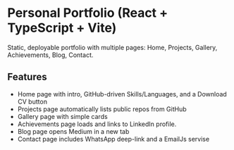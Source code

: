 # Personal Portfolio (React + TypeScript + Vite)

Static, deployable portfolio with multiple pages: Home, Projects, Gallery, Achievements, Blog, Contact.

## Features
- Home page with intro, GitHub-driven Skills/Languages, and a Download CV button 
- Projects page automatically lists public repos from GitHub 
- Gallery page with simple cards 
- Achievements page loads and links to LinkedIn profile.
- Blog page opens Medium in a new tab
- Contact page includes WhatsApp deep-link and a EmailJs servise



